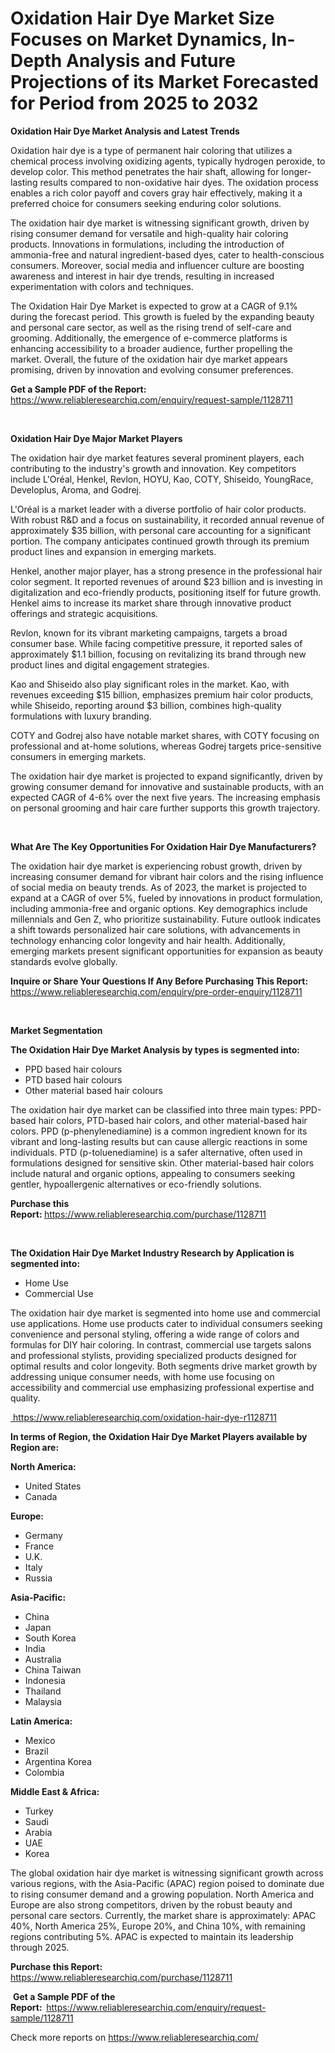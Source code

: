 <p><h1>Oxidation Hair Dye Market Size Focuses on Market Dynamics, In-Depth Analysis and Future Projections of its Market Forecasted for Period from 2025 to 2032</h1></p><p><strong>Oxidation Hair Dye Market Analysis and Latest Trends</strong></p>
<p><p>Oxidation hair dye is a type of permanent hair coloring that utilizes a chemical process involving oxidizing agents, typically hydrogen peroxide, to develop color. This method penetrates the hair shaft, allowing for longer-lasting results compared to non-oxidative hair dyes. The oxidation process enables a rich color payoff and covers gray hair effectively, making it a preferred choice for consumers seeking enduring color solutions.</p><p>The oxidation hair dye market is witnessing significant growth, driven by rising consumer demand for versatile and high-quality hair coloring products. Innovations in formulations, including the introduction of ammonia-free and natural ingredient-based dyes, cater to health-conscious consumers. Moreover, social media and influencer culture are boosting awareness and interest in hair dye trends, resulting in increased experimentation with colors and techniques.</p><p>The Oxidation Hair Dye Market is expected to grow at a CAGR of 9.1% during the forecast period. This growth is fueled by the expanding beauty and personal care sector, as well as the rising trend of self-care and grooming. Additionally, the emergence of e-commerce platforms is enhancing accessibility to a broader audience, further propelling the market. Overall, the future of the oxidation hair dye market appears promising, driven by innovation and evolving consumer preferences.</p></p>
<p><strong>Get a Sample PDF of the Report:&nbsp;</strong> <a href="https://www.reliableresearchiq.com/enquiry/request-sample/1128711?utm_campaign=1900&utm_medium=2&utm_source=Github&utm_content=ia&utm_term=05022025&utm_id=oxidation-hair-dye">https://www.reliableresearchiq.com/enquiry/request-sample/1128711</a></p>
<p>&nbsp;</p>
<p><strong>Oxidation Hair Dye Major Market Players</strong></p>
<p><p>The oxidation hair dye market features several prominent players, each contributing to the industry's growth and innovation. Key competitors include L'Oréal, Henkel, Revlon, HOYU, Kao, COTY, Shiseido, YoungRace, Developlus, Aroma, and Godrej.</p><p>L'Oréal is a market leader with a diverse portfolio of hair color products. With robust R&D and a focus on sustainability, it recorded annual revenue of approximately $35 billion, with personal care accounting for a significant portion. The company anticipates continued growth through its premium product lines and expansion in emerging markets.</p><p>Henkel, another major player, has a strong presence in the professional hair color segment. It reported revenues of around $23 billion and is investing in digitalization and eco-friendly products, positioning itself for future growth. Henkel aims to increase its market share through innovative product offerings and strategic acquisitions.</p><p>Revlon, known for its vibrant marketing campaigns, targets a broad consumer base. While facing competitive pressure, it reported sales of approximately $1.1 billion, focusing on revitalizing its brand through new product lines and digital engagement strategies. </p><p>Kao and Shiseido also play significant roles in the market. Kao, with revenues exceeding $15 billion, emphasizes premium hair color products, while Shiseido, reporting around $3 billion, combines high-quality formulations with luxury branding.</p><p>COTY and Godrej also have notable market shares, with COTY focusing on professional and at-home solutions, whereas Godrej targets price-sensitive consumers in emerging markets.</p><p>The oxidation hair dye market is projected to expand significantly, driven by growing consumer demand for innovative and sustainable products, with an expected CAGR of 4-6% over the next five years. The increasing emphasis on personal grooming and hair care further supports this growth trajectory.</p></p>
<p>&nbsp;</p>
<p><strong>What Are The Key Opportunities For Oxidation Hair Dye Manufacturers?</strong></p>
<p><p>The oxidation hair dye market is experiencing robust growth, driven by increasing consumer demand for vibrant hair colors and the rising influence of social media on beauty trends. As of 2023, the market is projected to expand at a CAGR of over 5%, fueled by innovations in product formulation, including ammonia-free and organic options. Key demographics include millennials and Gen Z, who prioritize sustainability. Future outlook indicates a shift towards personalized hair care solutions, with advancements in technology enhancing color longevity and hair health. Additionally, emerging markets present significant opportunities for expansion as beauty standards evolve globally.</p></p>
<p><strong>Inquire or Share Your Questions If Any Before Purchasing This Report:</strong> <a href="https://www.reliableresearchiq.com/enquiry/pre-order-enquiry/1128711?utm_campaign=1900&utm_medium=2&utm_source=Github&utm_content=ia&utm_term=05022025&utm_id=oxidation-hair-dye">https://www.reliableresearchiq.com/enquiry/pre-order-enquiry/1128711</a></p>
<p>&nbsp;</p>
<p><strong>Market Segmentation</strong></p>
<p><strong>The Oxidation Hair Dye Market Analysis by types is segmented into:</strong></p>
<p><ul><li>PPD based hair colours</li><li>PTD based hair colours</li><li>Other material based hair colours</li></ul></p>
<p><p>The oxidation hair dye market can be classified into three main types: PPD-based hair colors, PTD-based hair colors, and other material-based hair colors. PPD (p-phenylenediamine) is a common ingredient known for its vibrant and long-lasting results but can cause allergic reactions in some individuals. PTD (p-toluenediamine) is a safer alternative, often used in formulations designed for sensitive skin. Other material-based hair colors include natural and organic options, appealing to consumers seeking gentler, hypoallergenic alternatives or eco-friendly solutions.</p></p>
<p><strong>Purchase this Report:&nbsp;</strong><a href="https://www.reliableresearchiq.com/purchase/1128711?utm_campaign=1900&utm_medium=2&utm_source=Github&utm_content=ia&utm_term=05022025&utm_id=oxidation-hair-dye">https://www.reliableresearchiq.com/purchase/1128711</a></p>
<p>&nbsp;</p>
<p><strong>The Oxidation Hair Dye Market Industry Research by Application is segmented into:</strong></p>
<p><ul><li>Home Use</li><li>Commercial Use</li></ul></p>
<p><p>The oxidation hair dye market is segmented into home use and commercial use applications. Home use products cater to individual consumers seeking convenience and personal styling, offering a wide range of colors and formulas for DIY hair coloring. In contrast, commercial use targets salons and professional stylists, providing specialized products designed for optimal results and color longevity. Both segments drive market growth by addressing unique consumer needs, with home use focusing on accessibility and commercial use emphasizing professional expertise and quality.</p></p>
<p><a href="https://www.reliableresearchiq.com/oxidation-hair-dye-r1128711?utm_campaign=1900&utm_medium=2&utm_source=Github&utm_content=ia&utm_term=05022025&utm_id=oxidation-hair-dye">&nbsp;https://www.reliableresearchiq.com/oxidation-hair-dye-r1128711</a></p>
<p><strong>In terms of Region, the Oxidation Hair Dye Market Players available by Region are:</strong></p>
<p>
    <p> <strong> North America: </strong>
        <ul>
            <li>United States</li>
            <li>Canada</li>
        </ul>
        </p> 
    <p> <strong> Europe: </strong>
        <ul>
            <li>Germany</li>
            <li>France</li>
            <li>U.K.</li>
            <li>Italy</li>
            <li>Russia</li>
        </ul>
        </p> 
    <p> <strong> Asia-Pacific: </strong>
        <ul>
            <li>China</li>
            <li>Japan</li>
            <li>South Korea</li>
            <li>India</li>
            <li>Australia</li>
            <li>China Taiwan</li>
            <li>Indonesia</li>
            <li>Thailand</li>
            <li>Malaysia</li>
        </ul>
        </p> 
    <p> <strong> Latin America: </strong>
        <ul>
            <li>Mexico</li>
            <li>Brazil</li>
            <li>Argentina Korea</li>
            <li>Colombia</li>
        </ul>
        </p> 
    <p> <strong> Middle East & Africa: </strong>
        <ul>
            <li>Turkey</li>
            <li>Saudi</li>
            <li>Arabia</li>
            <li>UAE</li>
            <li>Korea</li>
        </ul>
    </p>
    </p>
<p><p>The global oxidation hair dye market is witnessing significant growth across various regions, with the Asia-Pacific (APAC) region poised to dominate due to rising consumer demand and a growing population. North America and Europe are also strong competitors, driven by the robust beauty and personal care sectors. Currently, the market share is approximately: APAC 40%, North America 25%, Europe 20%, and China 10%, with remaining regions contributing 5%. APAC is expected to maintain its leadership through 2025.</p></p>
<p><strong>Purchase this Report: </strong><a href="https://www.reliableresearchiq.com/purchase/1128711?utm_campaign=1900&utm_medium=2&utm_source=Github&utm_content=ia&utm_term=05022025&utm_id=oxidation-hair-dye">https://www.reliableresearchiq.com/purchase/1128711</a></p>
<p>&nbsp;<strong>Get a Sample PDF of the Report:&nbsp;&nbsp;</strong><a href="https://www.reliableresearchiq.com/enquiry/request-sample/1128711?utm_campaign=1900&utm_medium=2&utm_source=Github&utm_content=ia&utm_term=05022025&utm_id=oxidation-hair-dye">https://www.reliableresearchiq.com/enquiry/request-sample/1128711</a></p>
<p><strong></strong></p>
<p>Check more reports on <a href="https://www.reliableresearchiq.com/?utm_campaign=1900&utm_medium=2&utm_source=Github&utm_content=ia&utm_term=05022025&utm_id=oxidation-hair-dye">https://www.reliableresearchiq.com/</a></p>
